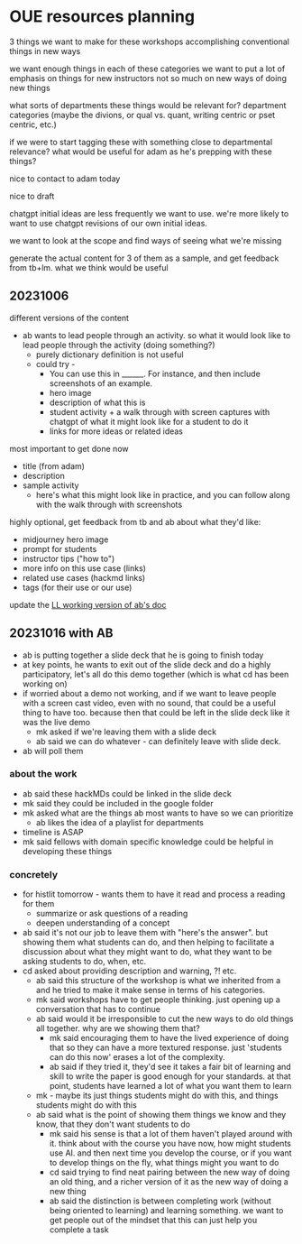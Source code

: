 # OUE resources planning

3 things we want to make for these workshops
accomplishing conventional things in new ways


we want enough things in each of these categories
we want to put a lot of emphasis on things for new instructors
not so much on new ways of doing new things



what sorts of departments these things would be relevant for? department categories (maybe the divions, or qual vs. quant, writing centric or pset centric, etc.)

if we were to start tagging these with something close to departmental relevance? what would be useful for adam as he's prepping with these things?

nice to contact to adam today

nice to draft 


chatgpt initial ideas are less frequently we want to use. we're more likely to want to use chatgpt revisions of our own initial ideas.



we want to look at the scope and find ways of seeing what we're missing

generate the actual content for 3 of them as a sample, and get feedback from tb+lm. what we think would be useful 

## 20231006
different versions of the content
* ab wants to lead people through an activity. so what it would look like to lead people through the activity (doing something?)
    * purely dictionary definition is not useful
    * could try - 
        * You can use this in ______. For instance, and then include screenshots of an example.
        * hero image
        * description of what this is
        * student activity + a walk through with screen captures with chatgpt of what it might look like for a student to do it
        * links for more ideas or related ideas

most important to get done now
* title (from adam)
* description
* sample activity
    * here's what this might look like in practice, and you can follow along with the walk through with screenshots

highly optional, get feedback from tb and ab about what they'd like:
* midjourney hero image
* prompt for students 
* instructor tips ("how to")
* more info on this use case (links)
* related use cases (hackmd links)
* tags (for their use or our use)


update the [LL working version of ab's doc](https://docs.google.com/document/d/1LJeB134H42nHeUx9YVx-sCectdX4P9EY1gilPkS938Y/edit)

## 20231016 with AB
* ab is putting together a slide deck that he is going to finish today 
* at key points, he wants to exit out of the slide deck and do a highly participatory, let's all do this demo together (which is what cd has been working on)
* if worried about a demo not working, and if we want to leave people with a screen cast video, even with no sound, that could be a useful thing to have too. because then that could be left in the slide deck like it was the live demo
    * mk asked if we're leaving them with a slide deck
    * ab said we can do whatever - can definitely leave with slide deck.
* ab will poll them 
### about the work
* ab said these hackMDs could be linked in the slide deck
* mk said they could be included in the google folder
* mk asked what are the things ab most wants to have so we can prioritize 
    * ab likes the idea of a playlist for departments 
* timeline is ASAP
* mk said fellows with domain specific knowledge could be helpful in developing these things
### concretely
* for histlit tomorrow - wants them to have it read and process a reading for them
    * summarize or ask questions of a reading
    * deepen understanding of a concept
* ab said it's not our job to leave them with "here's the answer". but showing them what students can do, and then helping to facilitate a discussion about what they might want to do, what they want to be asking students to do, when, etc.
* cd asked about providing description and warning, ?! etc.
    * ab said this structure of the workshop is what we inherited from a and he tried to make it make sense in terms of his categories. 
    * mk said workshops have to get people thinking. just opening up a conversation that has to continue
    * ab said would it be irresponsible to cut the new ways to do old things all together. why are we showing them that?
        * mk said encouraging them to have the lived experience of doing that so they can have a more textured response. just 'students can do this now' erases a lot of the complexity.
        * ab said if they tried it, they'd see it takes a fair bit of learning and skill to write the paper is good enough for your standards. at that point, students have learned a lot of what you want them to learn
    * mk - maybe its just things students might do with this, and things students might do with this
    * ab said what is the point of showing them things we know and they know, that they don't want students to do
        * mk said his sense is that a lot of them haven't played around with it. think about with the course you have now, how might students use AI. and then next time you develop the course, or if you want to develop things on the fly, what things might you want to do
        * cd said trying to find neat pairing between the new way of doing an old thing, and a richer version of it as the new way of doing a new thing
        * ab said the distinction is between completing work (without being oriented to learning) and learning something. we want to get people out of the mindset that this can just help you complete a task